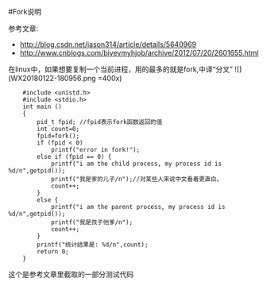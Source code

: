 #Fork说明

参考文章:

* <http://blog.csdn.net/jason314/article/details/5640969>
* <http://www.cnblogs.com/biyeymyhjob/archive/2012/07/20/2601655.html>

在linux中，如果想要复制一个当前进程，用的最多的就是fork,中译“分叉”
![](WX20180122-180956.png =400x)

		#include <unistd.h>
		#include <stdio.h> 
		int main () 
		{ 
			pid_t fpid; //fpid表示fork函数返回的值
			int count=0;
			fpid=fork(); 
			if (fpid < 0) 
				printf("error in fork!"); 
			else if (fpid == 0) {
				printf("i am the child process, my process id is %d/n",getpid()); 
				printf("我是爹的儿子/n");//对某些人来说中文看着更直白。
				count++;
			}
			else {
				printf("i am the parent process, my process id is %d/n",getpid()); 
				printf("我是孩子他爹/n");
				count++;
			}
			printf("统计结果是: %d/n",count);
			return 0;
		}
		
		
这个是参考文章里截取的一部分测试代码